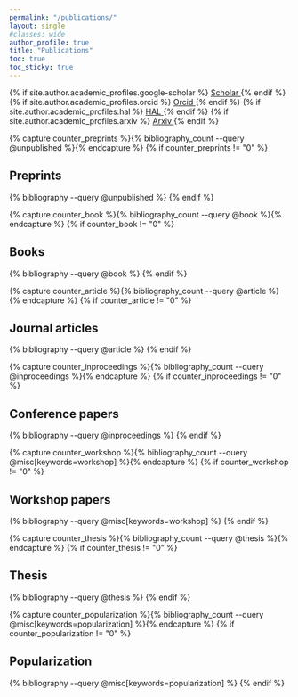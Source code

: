 ```yaml
---
permalink: "/publications/"
layout: single
#classes: wide
author_profile: true
title: "Publications"
toc: true
toc_sticky: true
---
```


{% if site.author.academic_profiles.google-scholar %}
  <a href="{{ site.author.academic_profiles.google-scholar }}">
    <i class="ai ai-google-scholar" aria-hidden="true"></i>Scholar
  </a>
{% endif %}
{% if site.author.academic_profiles.orcid %}
  <a href="{{ site.author.academic_profiles.orcid }}">
    <i class="ai ai-orcid" aria-hidden="true"></i>Orcid
  </a>
{% endif %}
{% if site.author.academic_profiles.hal %}
  <a href="{{ site.author.academic_profiles.hal }}">
    <i class="ai ai-hal" aria-hidden="true"></i>HAL
  </a>
{% endif %}
{% if site.author.academic_profiles.arxiv %}
  <a href="{{ site.author.academic_profiles.arxiv }}">
    <i class="ai ai-arxiv" aria-hidden="true"></i>Arxiv
  </a>
{% endif %}

<!-- See also https://github.com/inukshuk/jekyll-scholar to customize your references -->

<!--This is a mock example: the references are not complete yet! -->

<!-- Preprints -->
{% capture counter_preprints %}{% bibliography_count --query @unpublished %}{% endcapture %}
{% if counter_preprints != "0" %}
## Preprints
  {% bibliography --query @unpublished %}
{% endif %}

<!-- Journal articles-->
{% capture counter_book %}{% bibliography_count --query @book %}{% endcapture %}
{% if counter_book != "0" %}
## Books
  {% bibliography --query @book %}
{% endif %}


<!-- Journal articles-->
{% capture counter_article %}{% bibliography_count --query @article %}{% endcapture %}
{% if counter_article != "0" %}
## Journal articles
  {% bibliography --query @article %}
{% endif %}

<!-- Conference papers -->
{% capture counter_inproceedings %}{% bibliography_count --query @inproceedings %}{% endcapture %}
{% if counter_inproceedings != "0" %}
## Conference papers
  {% bibliography --query @inproceedings %}
{% endif %}

<!-- Workshop papers -->
{% capture counter_workshop %}{% bibliography_count --query @misc[keywords=workshop] %}{% endcapture %}
{% if counter_workshop != "0" %}
## Workshop papers
  {% bibliography --query @misc[keywords=workshop] %}
{% endif %}

<!-- Thesis -->
{% capture counter_thesis %}{% bibliography_count --query @thesis %}{% endcapture %}
{% if counter_thesis != "0" %}
## Thesis
  {% bibliography --query @thesis %}
{% endif %}


<!-- Popularization -->
{% capture counter_popularization %}{% bibliography_count --query @misc[keywords=popularization] %}{% endcapture %}
{% if counter_popularization != "0" %}
## Popularization
  {% bibliography --query @misc[keywords=popularization] %}
{% endif %}
